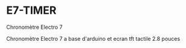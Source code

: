 # E7-TIMER
Chronomètre Electro 7

Chronomètre Electro 7 a base d'arduino et ecran tft tactile 2.8 pouces
